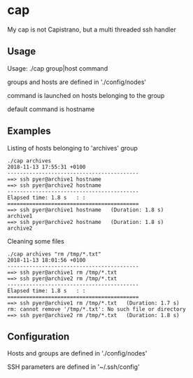 # cap
My cap is not Capistrano, but a multi threaded ssh handler


## Usage

Usage: ./cap group|host command

  groups and hosts are defined in './config/nodes'

  command is launched on hosts belonging to the group

  default command is hostname


## Examples

Listing of hosts belonging to 'archives' group

```
./cap archives
2018-11-13 17:55:31 +0100
------------------------------------------
==> ssh pyer@archive1 hostname
==> ssh pyer@archive2 hostname
------------------------------------------
Elapsed time: 1.8 s   : :     
==========================================
==> ssh pyer@archive1 hostname   (Duration: 1.8 s)
archive1
==> ssh pyer@archive2 hostname   (Duration: 1.8 s)
archive2

```

Cleaning some files

```
./cap archives "rm /tmp/*.txt"
2018-11-13 18:01:56 +0100
------------------------------------------
==> ssh pyer@archive1 rm /tmp/*.txt
==> ssh pyer@archive2 rm /tmp/*.txt
------------------------------------------
Elapsed time: 1.8 s   : :     
==========================================
==> ssh pyer@archive1 rm /tmp/*.txt   (Duration: 1.7 s)
rm: cannot remove '/tmp/*.txt': No such file or directory
==> ssh pyer@archive2 rm /tmp/*.txt   (Duration: 1.8 s)

```


## Configuration

Hosts and groups are defined in './config/nodes'

SSH parameters are defined in '~/.ssh/config'
